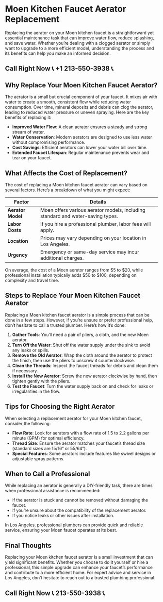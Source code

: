 # Moen Kitchen Faucet Aerator Replacement

Replacing the aerator on your Moen kitchen faucet is a straightforward yet essential maintenance task that can improve water flow, reduce splashing, and save water. Whether you’re dealing with a clogged aerator or simply want to upgrade to a more efficient model, understanding the process and its benefits can help you make an informed decision.

## Call Right Now 📞 +1 213-550-3938 📞

## Why Replace Your Moen Kitchen Faucet Aerator?

The aerator is a small but crucial component of your faucet. It mixes air with water to create a smooth, consistent flow while reducing water consumption. Over time, mineral deposits and debris can clog the aerator, leading to reduced water pressure or uneven spraying. Here are the key benefits of replacing it:

- **Improved Water Flow**: A clean aerator ensures a steady and strong stream of water.  
- **Water Conservation**: Modern aerators are designed to use less water without compromising performance.  
- **Cost Savings**: Efficient aerators can lower your water bill over time.  
- **Extended Faucet Lifespan**: Regular maintenance prevents wear and tear on your faucet.  

## What Affects the Cost of Replacement?

The cost of replacing a Moen kitchen faucet aerator can vary based on several factors. Here’s a breakdown of what you might expect:  

| **Factor**              | **Details**                                                                 |
|--------------------------|-----------------------------------------------------------------------------|
| **Aerator Model**        | Moen offers various aerator models, including standard and water-saving types. |
| **Labor Costs**          | If you hire a professional plumber, labor fees will apply.                 |
| **Location**             | Prices may vary depending on your location in Los Angeles.                  |
| **Urgency**              | Emergency or same-day service may incur additional charges.                |

On average, the cost of a Moen aerator ranges from $5 to $20, while professional installation typically adds $50 to $100, depending on complexity and travel time.

## Steps to Replace Your Moen Kitchen Faucet Aerator

Replacing a Moen kitchen faucet aerator is a simple process that can be done in a few steps. However, if you’re unsure or prefer professional help, don’t hesitate to call a trusted plumber. Here’s how it’s done:  

1. **Gather Tools**: You’ll need a pair of pliers, a cloth, and the new Moen aerator.  
2. **Turn Off the Water**: Shut off the water supply under the sink to avoid any leaks or spills.  
3. **Remove the Old Aerator**: Wrap the cloth around the aerator to protect the finish, then use the pliers to unscrew it counterclockwise.  
4. **Clean the Threads**: Inspect the faucet threads for debris and clean them if necessary.  
5. **Install the New Aerator**: Screw the new aerator clockwise by hand, then tighten gently with the pliers.  
6. **Test the Faucet**: Turn the water supply back on and check for leaks or irregularities in the flow.  

## Tips for Choosing the Right Aerator

When selecting a replacement aerator for your Moen kitchen faucet, consider the following:  

- **Flow Rate**: Look for aerators with a flow rate of 1.5 to 2.2 gallons per minute (GPM) for optimal efficiency.  
- **Thread Size**: Ensure the aerator matches your faucet’s thread size (standard sizes are 15/16” or 55/64”).  
- **Special Features**: Some aerators include features like swivel designs or adjustable spray patterns.  

## When to Call a Professional

While replacing an aerator is generally a DIY-friendly task, there are times when professional assistance is recommended:  

- If the aerator is stuck and cannot be removed without damaging the faucet.  
- If you’re unsure about the compatibility of the replacement aerator.  
- If you notice leaks or other issues after installation.  

In Los Angeles, professional plumbers can provide quick and reliable service, ensuring your Moen faucet operates at its best.  

## Final Thoughts

Replacing your Moen kitchen faucet aerator is a small investment that can yield significant benefits. Whether you choose to do it yourself or hire a professional, this simple upgrade can enhance your faucet’s performance and contribute to a more efficient home. For expert advice and service in Los Angeles, don’t hesitate to reach out to a trusted plumbing professional.
## Call Right Now 📞 213-550-3938 📞